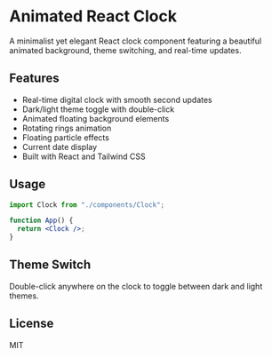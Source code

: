 # Animated React Clock

A minimalist yet elegant React clock component featuring a beautiful animated background, theme switching, and real-time updates.

## Features

- Real-time digital clock with smooth second updates
- Dark/light theme toggle with double-click
- Animated floating background elements
- Rotating rings animation
- Floating particle effects
- Current date display
- Built with React and Tailwind CSS

## Usage

```jsx
import Clock from "./components/Clock";

function App() {
  return <Clock />;
}
```

## Theme Switch

Double-click anywhere on the clock to toggle between dark and light themes.

## License

MIT
